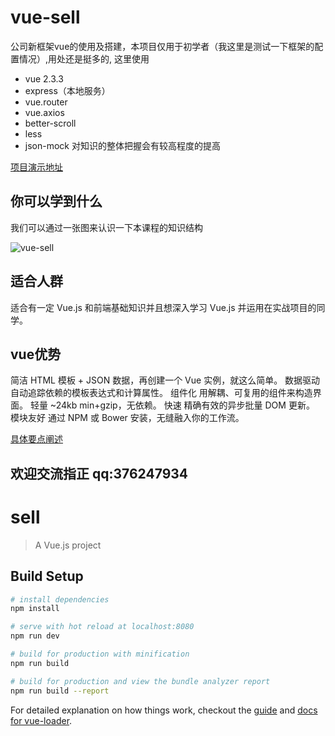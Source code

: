 # vue-sell

公司新框架vue的使用及搭建，本项目仅用于初学者（我这里是测试一下框架的配置情况）,用处还是挺多的,
这里使用
>
  -  vue 2.3.3
  -  express（本地服务）
  -  vue.router
  -  vue.axios
  -  better-scroll
  -  less
  -  json-mock
对知识的整体把握会有较高程度的提高

[项目演示地址](http://vuejssellapp.t.imooc.io/#!/)


## 你可以学到什么
我们可以通过一张图来认识一下本课程的知识结构

![vue-sell](https://webapp.didistatic.com/static/webapp/shield/vue-sell.png)


## 适合人群
适合有一定 Vue.js 和前端基础知识并且想深入学习 Vue.js 并运用在实战项目的同学。

## vue优势

简洁 HTML 模板 + JSON 数据，再创建一个 Vue 实例，就这么简单。
数据驱动 自动追踪依赖的模板表达式和计算属性。
组件化 用解耦、可复用的组件来构造界面。
轻量 ~24kb min+gzip，无依赖。
快速 精确有效的异步批量 DOM 更新。
模块友好 通过 NPM 或 Bower 安装，无缝融入你的工作流。

[具体要点阐述](https://segmentfault.com/a/1190000008045579)


## 欢迎交流指正 qq:376247934


# sell

> A Vue.js project

## Build Setup

``` bash
# install dependencies
npm install

# serve with hot reload at localhost:8080
npm run dev

# build for production with minification
npm run build

# build for production and view the bundle analyzer report
npm run build --report
```

For detailed explanation on how things work, checkout the [guide](http://vuejs-templates.github.io/webpack/) and [docs for vue-loader](http://vuejs.github.io/vue-loader).
